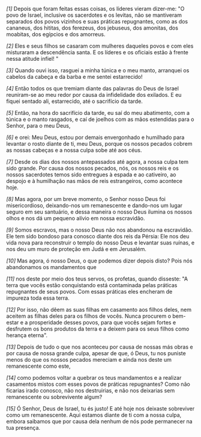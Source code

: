 *[1]* Depois que foram feitas essas coisas, os líderes vieram dizer-me: "O povo de Israel, inclusive os sacerdotes e os levitas, não se mantiveram separados dos povos vizinhos e suas práticas repugnantes, como as dos cananeus, dos hititas, dos ferezeus, dos jebuseus, dos amonitas, dos moabitas, dos egípcios e dos amorreus.

*[2]* Eles e seus filhos se casaram com mulheres daqueles povos e com eles misturaram a descendência santa. E os líderes e os oficiais estão à frente nessa atitude infiel! "

*[3]* Quando ouvi isso, rasguei a minha túnica e o meu manto, arranquei os cabelos da cabeça e da barba e me sentei estarrecido!

*[4]* Então todos os que tremiam diante das palavras do Deus de Israel reuniram-se ao meu redor por causa da infidelidade dos exilados. E eu fiquei sentado ali, estarrecido, até o sacrifício da tarde.

*[5]* Então, na hora do sacrifício da tarde, eu saí do meu abatimento, com a túnica e o manto rasgados, e caí de joelhos com as mãos estendidas para o Senhor, para o meu Deus,

*[6]* e orei: Meu Deus, estou por demais envergonhado e humilhado para levantar o rosto diante de ti, meu Deus, porque os nossos pecados cobrem as nossas cabeças e a nossa culpa sobe até aos céus.

*[7]* Desde os dias dos nossos antepassados até agora, a nossa culpa tem sido grande. Por causa dos nossos pecados, nós, os nossos reis e os nossos sacerdotes temos sido entregues à espada e ao cativeiro, ao despojo e à humilhação nas mãos de reis estrangeiros, como acontece hoje.

*[8]* Mas agora, por um breve momento, o Senhor nosso Deus foi misericordioso, deixando-nos um remanescente e dando-nos um lugar seguro em seu santuário, e dessa maneira o nosso Deus ilumina os nossos olhos e nos dá um pequeno alívio em nossa escravidão.

*[9]* Somos escravos, mas o nosso Deus não nos abandonou na escravidão. Ele tem sido bondoso para conosco diante dos reis da Pérsia: Ele nos deu vida nova para reconstruir o templo do nosso Deus e levantar suas ruínas, e nos deu um muro de proteção em Judá e em Jerusalém.

*[10]* Mas agora, ó nosso Deus, o que podemos dizer depois disto? Pois nós abandonamos os mandamentos que

*[11]* nos deste por meio dos teus servos, os profetas, quando disseste: "A terra que vocês estão conquistando está contaminada pelas práticas repugnantes de seus povos. Com essas práticas eles encheram de impureza toda essa terra.

*[12]* Por isso, não dêem as suas filhas em casamento aos filhos deles, nem aceitem as filhas deles para os filhos de vocês. Nunca procurem o bem-estar e a prosperidade desses povos, para que vocês sejam fortes e desfrutem os bons produtos da terra e a deixem para os seus filhos como herança eterna".

*[13]* Depois de tudo o que nos aconteceu por causa de nossas más obras e por causa de nossa grande culpa, apesar de que, ó Deus, tu nos puniste menos do que os nossos pecados mereciam e ainda nos deste um remanescente como este,

*[14]* como podemos voltar a quebrar os teus mandamentos e a realizar casamentos mistos com esses povos de práticas repugnantes? Como não ficarias irado conosco, não nos destruirias, e não nos deixarias sem remanescente ou sobrevivente algum?

*[15]* Ó Senhor, Deus de Israel, tu és justo! E até hoje nos deixaste sobreviver como um remanescente. Aqui estamos diante de ti com a nossa culpa, embora saibamos que por causa dela nenhum de nós pode permanecer na tua presença.

